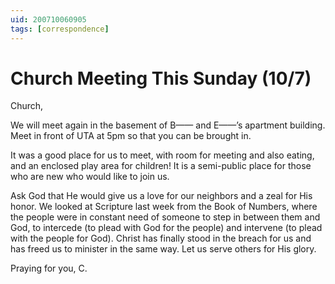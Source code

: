 ```yaml
---
uid: 200710060905
tags: [correspondence]
---
```

  
# Church Meeting This Sunday (10/7)

Church,

We will meet again in the basement of B—— and E——’s apartment building. Meet in front of UTA at 5pm so that you can be brought in.

It was a good place for us to meet, with room for meeting and also eating, and an enclosed play area for children! It is a semi-public place for those who are new who would like to join us.

Ask God that He would give us a love for our neighbors and a zeal for His honor. We looked at Scripture last week from the Book of Numbers, where the people were in constant need of someone to step in between them and God, to intercede (to plead with God for the people) and intervene (to plead with the people for God). Christ has finally stood in the breach for us and has freed us to minister in the same way. Let us serve others for His glory.

Praying for you,
C.
